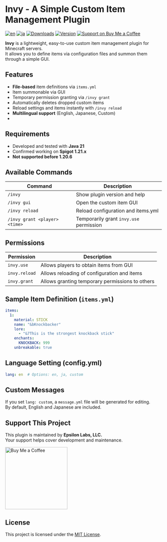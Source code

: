 # Invy - A Simple Custom Item Management Plugin

[![en](https://img.shields.io/badge/lang-en-red.svg)](README_en.md)
[![ja](https://img.shields.io/badge/lang-ja-blue.svg)](README.md)
[![Downloads](https://img.shields.io/spiget/downloads/124328?label=Spigot%20Downloads&color=orange)](https://www.spigotmc.org/resources/124328/)
[![Version](https://img.shields.io/spiget/version/124328?color=brightgreen)](https://www.spigotmc.org/resources/124328/)
[![Support on Buy Me a Coffee](https://img.shields.io/badge/Support-Buy%20Me%20a%20Coffee-ffdd00?logo=buymeacoffee)](https://buymeacoffee.com/epsilonlabs)

**Invy** is a lightweight, easy-to-use custom item management plugin for Minecraft servers.  
It allows you to define items via configuration files and summon them through a simple GUI.

## Features

- **File-based** item definitions via `items.yml`
- Item summonable via GUI
- Temporary permission granting via `/invy grant`
- Automatically deletes dropped custom items
- Reload settings and items instantly with `/invy reload`
- **Multilingual support** (English, Japanese, Custom)
- 
## Requirements

- Developed and tested with **Java 21**
- Confirmed working on **Spigot 1.21.x**
- **Not supported before 1.20.6**

## Available Commands

| Command | Description |
|---------|-------------|
| `/invy` | Show plugin version and help |
| `/invy gui` | Open the custom item GUI |
| `/invy reload` | Reload configuration and items.yml |
| `/invy grant <player> <time>` | Temporarily grant `invy.use` permission |

## Permissions

| Permission      | Description                          |
|-----------------|--------------------------------------|
| `invy.use`      | Allows players to obtain items from GUI |
| `invy.reload`   | Allows reloading of configuration and items |
| `invy.grant`    | Allows granting temporary permissions to others |

## Sample Item Definition (`items.yml`)

```yaml
items:
  1:
    material: STICK
    name: "&bKnockbacker"
    lore:
      - "&7This is the strongest knockback stick"
    enchants:
      KNOCKBACK: 999
    unbreakable: true
```

## Language Setting (config.yml)

```yaml
lang: en  # Options: en, ja, custom
```

## Custom Messages
If you set `lang: custom`, a `message.yml` file will be generated for editing.  
By default, English and Japanese are included.

## Support This Project

This plugin is maintained by **Epsilon Labs, LLC.**  
Your support helps cover development and maintenance.

<a href="https://www.buymeacoffee.com/epsilonlabs" target="_blank">
  <img src="https://cdn.buymeacoffee.com/buttons/v2/default-yellow.png" alt="Buy Me a Coffee" width="200" />
</a>

## License
This project is licensed under the [MIT License]((LICENSE)).